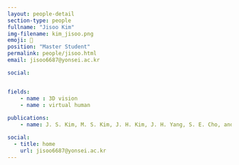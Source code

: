 ```yaml
---
layout: people-detail
section-type: people
fullname: "Jisoo Kim"
img-filename: kim_jisoo.png
emoji: 👀
position: "Master Student"
permalink: people/jisoo.html
email: jisoo6687@yonsei.ac.kr

social:


fields:
    - name : 3D vision
    - name : virtual human
  
publications:
    - name: J. S. Kim, M. S. Kim, J. H. Kim, J. H. Yang, S. E. Cho, and J. E. Nah, “System to Encourage Safe Driving of Personal Mobile Devices Based on Image Recognition and IoT,” Proceedings of the Korea Information Processing Society Conference, pp. 860–862, Nov. 2022.

social:
  - title: home
    url: jisoo6687@yonsei.ac.kr
---
```

